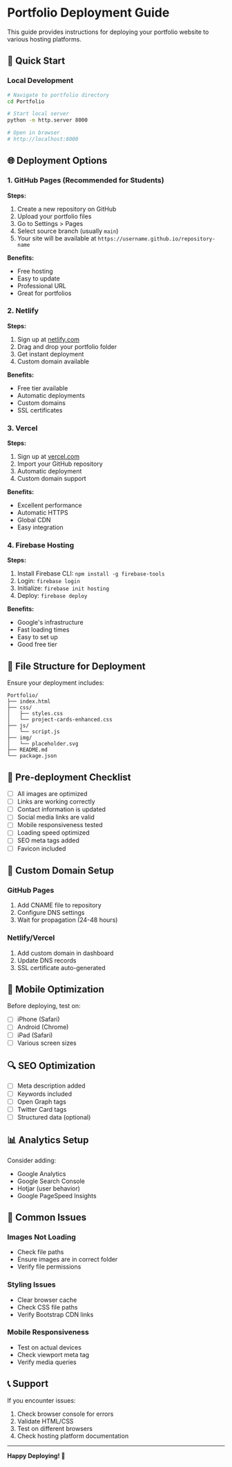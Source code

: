 # Portfolio Deployment Guide

This guide provides instructions for deploying your portfolio website to various hosting platforms.

## 🚀 Quick Start

### Local Development
```bash
# Navigate to portfolio directory
cd Portfolio

# Start local server
python -m http.server 8000

# Open in browser
# http://localhost:8000
```

## 🌐 Deployment Options

### 1. GitHub Pages (Recommended for Students)

**Steps:**
1. Create a new repository on GitHub
2. Upload your portfolio files
3. Go to Settings > Pages
4. Select source branch (usually `main`)
5. Your site will be available at `https://username.github.io/repository-name`

**Benefits:**
- Free hosting
- Easy to update
- Professional URL
- Great for portfolios

### 2. Netlify

**Steps:**
1. Sign up at [netlify.com](https://netlify.com)
2. Drag and drop your portfolio folder
3. Get instant deployment
4. Custom domain available

**Benefits:**
- Free tier available
- Automatic deployments
- Custom domains
- SSL certificates

### 3. Vercel

**Steps:**
1. Sign up at [vercel.com](https://vercel.com)
2. Import your GitHub repository
3. Automatic deployment
4. Custom domain support

**Benefits:**
- Excellent performance
- Automatic HTTPS
- Global CDN
- Easy integration

### 4. Firebase Hosting

**Steps:**
1. Install Firebase CLI: `npm install -g firebase-tools`
2. Login: `firebase login`
3. Initialize: `firebase init hosting`
4. Deploy: `firebase deploy`

**Benefits:**
- Google's infrastructure
- Fast loading times
- Easy to set up
- Good free tier

## 📁 File Structure for Deployment

Ensure your deployment includes:
```
Portfolio/
├── index.html
├── css/
│   ├── styles.css
│   └── project-cards-enhanced.css
├── js/
│   └── script.js
├── img/
│   └── placeholder.svg
├── README.md
└── package.json
```

## 🔧 Pre-deployment Checklist

- [ ] All images are optimized
- [ ] Links are working correctly
- [ ] Contact information is updated
- [ ] Social media links are valid
- [ ] Mobile responsiveness tested
- [ ] Loading speed optimized
- [ ] SEO meta tags added
- [ ] Favicon included

## 🎨 Custom Domain Setup

### GitHub Pages
1. Add CNAME file to repository
2. Configure DNS settings
3. Wait for propagation (24-48 hours)

### Netlify/Vercel
1. Add custom domain in dashboard
2. Update DNS records
3. SSL certificate auto-generated

## 📱 Mobile Optimization

Before deploying, test on:
- [ ] iPhone (Safari)
- [ ] Android (Chrome)
- [ ] iPad (Safari)
- [ ] Various screen sizes

## 🔍 SEO Optimization

- [ ] Meta description added
- [ ] Keywords included
- [ ] Open Graph tags
- [ ] Twitter Card tags
- [ ] Structured data (optional)

## 📊 Analytics Setup

Consider adding:
- Google Analytics
- Google Search Console
- Hotjar (user behavior)
- Google PageSpeed Insights

## 🚨 Common Issues

### Images Not Loading
- Check file paths
- Ensure images are in correct folder
- Verify file permissions

### Styling Issues
- Clear browser cache
- Check CSS file paths
- Verify Bootstrap CDN links

### Mobile Responsiveness
- Test on actual devices
- Check viewport meta tag
- Verify media queries

## 📞 Support

If you encounter issues:
1. Check browser console for errors
2. Validate HTML/CSS
3. Test on different browsers
4. Check hosting platform documentation

---

**Happy Deploying! 🎉** 